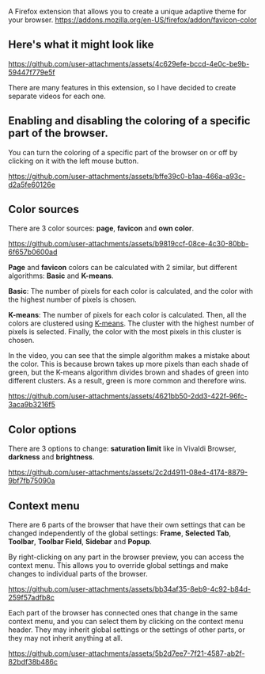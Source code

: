 A Firefox extension that allows you to create a unique adaptive theme for your browser.
https://addons.mozilla.org/en-US/firefox/addon/favicon-color

## Here's what it might look like

https://github.com/user-attachments/assets/4c629efe-bccd-4e0c-be9b-59447f779e5f

There are many features in this extension, so I have decided to create separate videos for each one.

## Enabling and disabling the coloring of a specific part of the browser.

You can turn the coloring of a specific part of the browser on or off by clicking on it with the left mouse button.

https://github.com/user-attachments/assets/bffe39c0-b1aa-466a-a93c-d2a5fe60126e

## Color sources

There are 3 color sources: **page**, **favicon** and **own color**.

https://github.com/user-attachments/assets/b9819ccf-08ce-4c30-80bb-6f657b0600ad

**Page** and **favicon** colors can be calculated with 2 similar, but different algorithms: **Basic** and **K-means**. 

**Basic**: The number of pixels for each color is calculated, and the color with the highest number of pixels is chosen.

**K-means**: The number of pixels for each color is calculated. Then, all the colors are clustered using [K-means](https://en.wikipedia.org/wiki/K-means_clustering). The cluster with the highest number of pixels is selected. Finally, the color with the most pixels in this cluster is chosen.

In the video, you can see that the simple algorithm makes a mistake about the color. This is because brown takes up more pixels than each shade of green, but the K-means algorithm divides brown and shades of green into different clusters. As a result, green is more common and therefore wins.

https://github.com/user-attachments/assets/4621bb50-2dd3-422f-96fc-3aca9b3216f5

## Color options

There are 3 options to change: **saturation limit** like in Vivaldi Browser, **darkness** and **brightness**.

https://github.com/user-attachments/assets/2c2d4911-08e4-4174-8879-9bf7fb75090a

## Context menu

There are 6 parts of the browser that have their own settings that can be changed independently of the global settings: **Frame**, **Selected Tab**, **Toolbar**, **Toolbar Field**, **Sidebar** and **Popup**.

By right-clicking on any part in the browser preview, you can access the context menu. This allows you to override global settings and make changes to individual parts of the browser.

https://github.com/user-attachments/assets/bb34af35-8eb9-4c92-b84d-259f57adfb8c

Each part of the browser has connected ones that change in the same context menu, and you can select them by clicking on the context menu header. They may inherit global settings or the settings of other parts, or they may not inherit anything at all.

https://github.com/user-attachments/assets/5b2d7ee7-7f21-4587-ab2f-82bdf38b486c


